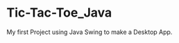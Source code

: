 # Tic-Tac-Toe_Java
My first Project using Java Swing to make a Desktop App.

<!-- 
  About the Installation I used Eclipse as my Java`s IDE.  
  This is an Open-Source Project so if you want to Clone or just Download it as much !!.
  
  Regard by Mazzqu!
-->
